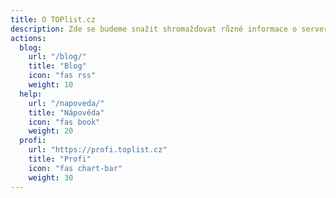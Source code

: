 ```yaml
---
title: O TOPlist.cz
description: Zde se budeme snažit shromažďovat různé informace o serveru TOPlist, jak aktuality v blogu, tak i celkovou nápovědu. Součástí TOPlistu je i rozšířená placená verze TOPlist Profi, která poskytuje detailnější statistiky za delší časové období. Pokud by vám tu něco chybělo, dejte nám vědět a doplníme to.
actions:
  blog:
    url: "/blog/"
    title: "Blog"
    icon: "fas rss"
    weight: 10
  help:
    url: "/napoveda/"
    title: "Nápověda"
    icon: "fas book"
    weight: 20
  profi:
    url: "https://profi.toplist.cz"
    title: "Profi"
    icon: "fas chart-bar"
    weight: 30
---
```

